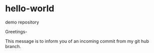 # hello-world
demo repository

Greetings-

This message is to inform you of an incoming commit from my git hub branch.
